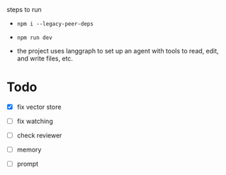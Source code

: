 steps to run
- `npm i --legacy-peer-deps`
- `npm run dev`


- the project uses langgraph to set up an agent with tools to read, edit, and write files, etc.

# Todo

- [x] fix vector store

- [ ] fix watching

- [ ] check reviewer

- [ ] memory

- [ ] prompt